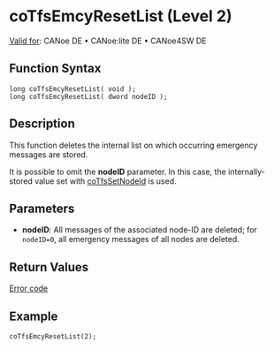 # coTfsEmcyResetList (Level 2)

[Valid for](../../../../Shared/FeatureAvailability.md):  CANoe DE • CANoe:lite DE • CANoe4SW DE

## Function Syntax

```plaintext
long coTfsEmcyResetList( void );
long coTfsEmcyResetList( dword nodeID );
```

## Description

This function deletes the internal list on which occurring emergency messages are stored.

It is possible to omit the **nodeID** parameter. In this case, the internally-stored value set with [coTfsSetNodeId](CAPLfunctionCoTfsSetNodeId.md) is used.

## Parameters

- **nodeID**: All messages of the associated node-ID are deleted; for `nodeID=0`, all emergency messages of all nodes are deleted.

## Return Values

[Error code](../CAPLfunctionsCANopenNLTFSErrorCodes.md)

## Example

```plaintext
coTfsEmcyResetList(2);
```
